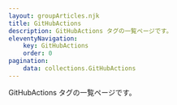 ```yaml
---
layout: groupArticles.njk
title: GitHubActions
description: GitHubActions タグの一覧ページです。
eleventyNavigation:
    key: GitHubActions
    order: 0
pagination:
    data: collections.GitHubActions
---
```


GitHubActions タグの一覧ページです。
